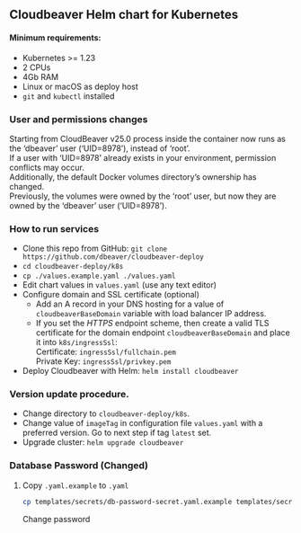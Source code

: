 ## Cloudbeaver Helm chart for Kubernetes

#### Minimum requirements:

- Kubernetes >= 1.23
- 2 CPUs
- 4Gb RAM
- Linux or macOS as deploy host
- `git` and `kubectl` installed

[//]: # "* [Nginx load balancer](https://docs.nginx.com/nginx-ingress-controller/installation/installation-with-helm/) and [Kubernetes Helm plugin](https://helm.sh/docs/topics/plugins/) added to your `k8s`"

### User and permissions changes

Starting from CloudBeaver v25.0 process inside the container now runs as the ‘dbeaver’ user (‘UID=8978’), instead of ‘root’.  
If a user with ‘UID=8978’ already exists in your environment, permission conflicts may occur.  
Additionally, the default Docker volumes directory’s ownership has changed.  
Previously, the volumes were owned by the ‘root’ user, but now they are owned by the ‘dbeaver’ user (‘UID=8978’).

### How to run services

- Clone this repo from GitHub: `git clone https://github.com/dbeaver/cloudbeaver-deploy`
- `cd cloudbeaver-deploy/k8s`
- `cp ./values.example.yaml ./values.yaml`
- Edit chart values in `values.yaml` (use any text editor)
- Configure domain and SSL certificate (optional)
  - Add an A record in your DNS hosting for a value of `cloudbeaverBaseDomain` variable with load balancer IP address.
  - If you set the _HTTPS_ endpoint scheme, then create a valid TLS certificate for the domain endpoint `cloudbeaverBaseDomain` and place it into `k8s/ingressSsl`:  
    Certificate: `ingressSsl/fullchain.pem`  
    Private Key: `ingressSsl/privkey.pem`
- Deploy Cloudbeaver with Helm: `helm install cloudbeaver`

### Version update procedure.

- Change directory to `cloudbeaver-deploy/k8s`.
- Change value of `imageTag` in configuration file `values.yaml` with a preferred version. Go to next step if tag `latest` set.
- Upgrade cluster: `helm upgrade cloudbeaver`

### Database Password (Changed)

1. Copy `.yaml.example` to `.yaml`

   ```bash
   cp templates/secrets/db-password-secret.yaml.example templates/secrets/db-password-secret.yaml
   ```

   Change password
